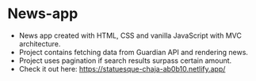 # News-app
- News app created with HTML, CSS and vanilla JavaScript with MVC architecture.
- Project contains fetching data from Guardian API and rendering news.
- Project uses pagination if search results surpass certain amount.
- Check it out here: https://statuesque-chaja-ab0b10.netlify.app/
